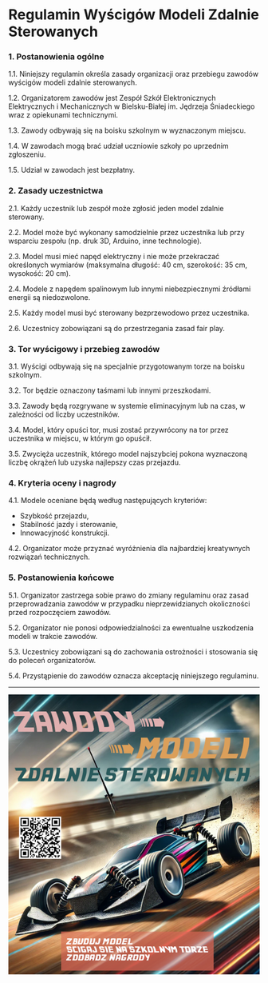 # Regulamin Wyścigów Modeli Zdalnie Sterowanych

### 1. Postanowienia ogólne

1.1. Niniejszy regulamin określa zasady organizacji oraz przebiegu zawodów wyścigów modeli zdalnie sterowanych.

1.2. Organizatorem zawodów jest Zespół Szkół Elektronicznych Elektrycznych i Mechanicznych w Bielsku-Białej im. Jędrzeja Śniadeckiego wraz z opiekunami technicznymi.

1.3. Zawody odbywają się na boisku szkolnym w wyznaczonym miejscu.

1.4. W zawodach mogą brać udział uczniowie szkoły po uprzednim zgłoszeniu.

1.5. Udział w zawodach jest bezpłatny.

### 2. Zasady uczestnictwa

2.1. Każdy uczestnik lub zespół może zgłosić jeden model zdalnie sterowany.

2.2. Model może być wykonany samodzielnie przez uczestnika lub przy wsparciu zespołu (np. druk 3D, Arduino, inne technologie).

2.3. Model musi mieć napęd elektryczny i nie może przekraczać określonych wymiarów (maksymalna długość: 40 cm, szerokość: 35 cm, wysokość: 20 cm).

2.4. Modele z napędem spalinowym lub innymi niebezpiecznymi źródłami energii są niedozwolone.

2.5. Każdy model musi być sterowany bezprzewodowo przez uczestnika.

2.6. Uczestnicy zobowiązani są do przestrzegania zasad fair play.

### 3. Tor wyścigowy i przebieg zawodów
3.1. Wyścigi odbywają się na specjalnie przygotowanym torze na boisku szkolnym.

3.2. Tor będzie oznaczony taśmami lub innymi przeszkodami.

3.3. Zawody będą rozgrywane w systemie eliminacyjnym lub na czas, w zależności od liczby uczestników.

3.4. Model, który opuści tor, musi zostać przywrócony na tor przez uczestnika w miejscu, w którym go opuścił.

3.5. Zwycięża uczestnik, którego model najszybciej pokona wyznaczoną liczbę okrążeń lub uzyska najlepszy czas przejazdu.

### 4. Kryteria oceny i nagrody
4.1. Modele oceniane będą według następujących kryteriów:
   - Szybkość przejazdu,
   - Stabilność jazdy i sterowanie,
   - Innowacyjność konstrukcji.

4.2. Organizator może przyznać wyróżnienia dla najbardziej kreatywnych rozwiązań technicznych.

### 5. Postanowienia końcowe

5.1. Organizator zastrzega sobie prawo do zmiany regulaminu oraz zasad przeprowadzania zawodów w przypadku nieprzewidzianych okoliczności przed rozpoczęciem zawodów.

5.2. Organizator nie ponosi odpowiedzialności za ewentualne uszkodzenia modeli w trakcie zawodów.

5.3. Uczestnicy zobowiązani są do zachowania ostrożności i stosowania się do poleceń organizatorów.

5.4. Przystąpienie do zawodów oznacza akceptację niniejszego regulaminu.

---

<center>
   <img src="plakat.png" widht="300px">
</center>




